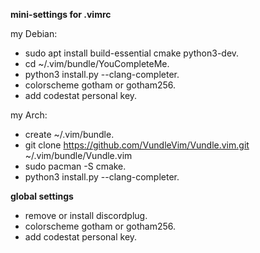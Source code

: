 **mini-settings for .vimrc**

my Debian:
- sudo apt install build-essential cmake python3-dev.
- cd ~/.vim/bundle/YouCompleteMe.
- python3 install.py --clang-completer.
- colorscheme gotham or gotham256.
- add codestat personal key.

my Arch:
- create ~/.vim/bundle.
- git clone https://github.com/VundleVim/Vundle.vim.git ~/.vim/bundle/Vundle.vim
- sudo pacman -S cmake.
- python3 install.py --clang-completer.

**global settings**
- remove or install discordplug.
- colorscheme gotham or gotham256.
- add codestat personal key.
